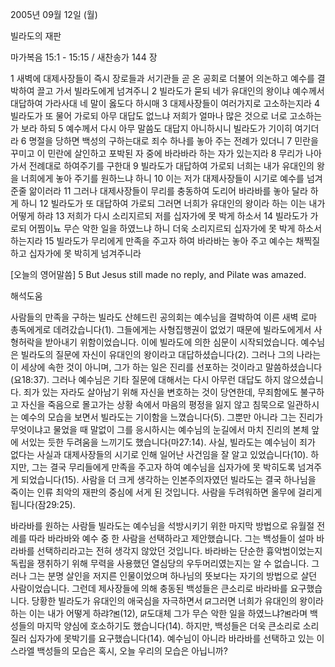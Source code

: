 2005년 09월 12일 (월)

빌라도의 재판



마가복음 15:1 - 15:15 / 새찬송가 144 장


1 새벽에 대제사장들이 즉시 장로들과 서기관들 곧 온 공회로 더불어 의논하고 예수를 결박하여 끌고 가서 빌라도에게 넘겨주니 2 빌라도가 묻되 네가 유대인의 왕이냐 예수께서 대답하여 가라사대 네 말이 옳도다 하시매 3 대제사장들이 여러가지로 고소하는지라 4 빌라도가 또 물어 가로되 아무 대답도 없느냐 저희가 얼마나 많은 것으로 너로 고소하는가 보라 하되 5 예수께서 다시 아무 말씀도 대답지 아니하시니 빌라도가 기이히 여기더라 6 명절을 당하면 백성의 구하는대로 죄수 하나를 놓아 주는 전례가 있더니 7 민란을 꾸미고 이 민란에 살인하고 포박된 자 중에 바라바라 하는 자가 있는지라 8 무리가 나아가서 전례대로 하여주기를 구한대 9 빌라도가 대답하여 가로되 너희는 내가 유대인의 왕을 너희에게 놓아 주기를 원하느냐 하니 10 이는 저가 대제사장들이 시기로 예수를 넘겨준줄 앎이러라 11 그러나 대제사장들이 무리를 충동하여 도리어 바라바를 놓아 달라 하게 하니 12 빌라도가 또 대답하여 가로되 그러면 너희가 유대인의 왕이라 하는 이는 내가 어떻게 하랴 13 저희가 다시 소리지르되 저를 십자가에 못 박게 하소서 14 빌라도가 가로되 어찜이뇨 무슨 악한 일을 하였느냐 하니 더욱 소리지르되 십자가에 못 박게 하소서 하는지라 15 빌라도가 무리에게 만족을 주고자 하여 바라바는 놓아 주고 예수는 채찍질하고 십자가에 못 박히게 넘겨주니라

[오늘의 영어말씀]
5 But Jesus still made no reply, and Pilate was amazed.

해석도움





사람들의 만족을 구하는 빌라도
산헤드린 공의회는 예수님을 결박하여 이른 새벽 로마 총독에게로 데려갔습니다(1). 그들에게는 사형집행권이 없었기 때문에 빌라도에게서 사형허락을 받아내기 위함이었습니다. 이에 빌라도에 의한 심문이 시작되었습니다. 예수님은 빌라도의 질문에 자신이 유대인의 왕이라고 대답하셨습니다(2). 그러나 그의 나라는 이 세상에 속한 것이 아니며, 그가 하는 일은 진리를 선포하는 것이라고 말씀하셨습니다(요18:37). 그러나 예수님은 기타 질문에 대해서는 다시 아무런 대답도 하지 않으셨습니다. 죄가 있는 자라도 살아남기 위해 자신을 변호하는 것이 당연한데, 무죄함에도 불구하고 자신을 죽음으로 몰고가는 상황 속에서 마음의 평정을 잃지 않고 침묵으로 일관하시는 예수의 모습을 보면서 빌라도는 기이함을 느꼈습니다(5). 그뿐만 아니라 그는 진리가 무엇이냐고 물었을 때 말없이 그를 응시하시는 예수님의 눈길에서 마치 진리의 본체 앞에 서있는 듯한 두려움을 느끼기도 했습니다(마27:14). 사실, 빌라도는 예수님이 죄가 없다는 사실과 대제사장들의 시기로 인해 일어난 사건임을 잘 알고 있었습니다(10). 하지만, 그는 결국 무리들에게 만족을 주고자 하여 예수님을 십자가에 못 박히도록 넘겨주게 되었습니다(15). 사람을 더 크게 생각하는 인본주의자였던 빌라도는 결국 하나님을 죽이는 인류 최악의 재판의 중심에 서게 된 것입니다. 사람을 두려워하면 올무에 걸리게 됩니다(잠29:25).

바라바를 원하는 사람들
빌라도는 예수님을 석방시키기 위한 마지막 방법으로 유월절 전례를 따라 바라바와 예수 중 한 사람을 선택하라고 제안했습니다. 그는 백성들이 설마 바라바를 선택하리라고는 전혀 생각지 않았던 것입니다. 바라바는 단순한 흉악범이었는지 독립을 쟁취하기 위해 무력을 사용했던 열심당의 우두머리였는지는 알 수 없습니다. 그러나 그는 분명 살인을 저지른 인물이었으며 하나님의 뜻보다는 자기의 방법으로 살던 사람이었습니다. 그런데 제사장들에 의해 충동된 백성들은 큰소리로 바라바를 요구했습니다. 당황한 빌라도가 유대인의 애국심을 자극하면서 ꡒ그러면 너희가 유대인의 왕이라 하는 이는 내가 어떻게 하랴?ꡓ(12), ꡒ도대체 그가 무슨 악한 일을 하였느냐?ꡓ라며 백성들의 마지막 양심에 호소하기도 했습니다(14). 하지만, 백성들은 더욱 큰소리로 소리질러 십자가에 못박기를 요구했습니다(14). 예수님이 아니라 바라바를 선택하고 있는 이스라엘 백성들의 모습은 혹시, 오늘 우리의 모습은 아닙니까?
